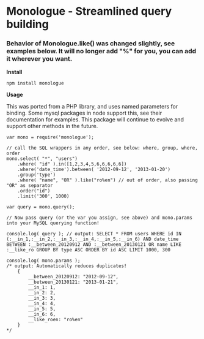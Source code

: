 Monologue - Streamlined query building
======================================

### Behavior of Monologue.like() was changed slightly, see examples below.  It will no longer add "%" for you, you can add it wherever you want.

**Install**

    npm install monologue

**Usage**

This was ported from a PHP library, and uses named parameters for binding. Some mysql packages in node support this, see their documentation for examples. This package will continue to evolve and support other methods in the future.

    var mono = require('monologue');

    // call the SQL wrappers in any order, see below: where, group, where, order
    mono.select( "*", "users")
        .where( "id" ).in([1,2,3,4,5,6,6,6,6,6])
        .where('date_time').between( '2012-09-12', '2013-01-20')
        .group('type')
        .where( "name", "OR" ).like("ro%en") // out of order, also passing "OR" as separator
        .order("id")
        .limit('300', 1000)

    var query = mono.query();

    // Now pass query (or the var you assign, see above) and mono.params into your MySQL querying function!

    console.log( query ); // output: SELECT * FROM users WHERE id IN (:__in_1,:__in_2,:__in_3,:__in_4,:__in_5,:__in_6) AND date_time BETWEEN :__between_20120912 AND :__between_20130121 OR name LIKE :__like_ro GROUP BY type ASC ORDER BY id ASC LIMIT 1000, 300

    console.log( mono.params );
    /* output: Automatically reduces duplicates!
        {
            __between_20120912: "2012-09-12",
            __between_20130121: "2013-01-21",
            __in_1: 1,
            __in_2: 2,
            __in_3: 3,
            __in_4: 4,
            __in_5: 5,
            __in_6: 6,
            __like_roen: "ro%en"
        }
    */